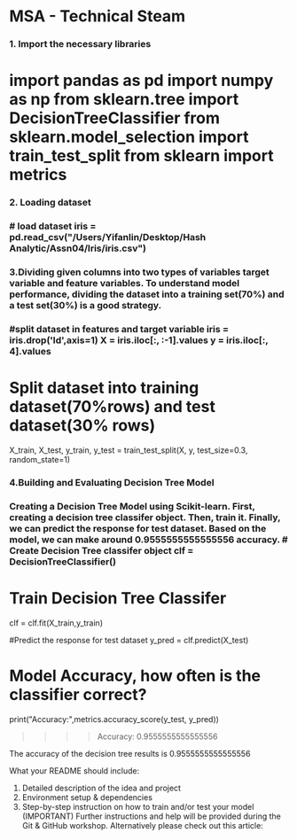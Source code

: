 # MSA - Technical Steam

<h3> 1. Import the necessary libraries<h1/>
import pandas as pd 
import numpy as np
from sklearn.tree import DecisionTreeClassifier  
from sklearn.model_selection import train_test_split 
from sklearn import metrics 
	
<h3>2. Loading dataset <h3/>
# load dataset
iris = pd.read_csv("/Users/Yifanlin/Desktop/Hash Analytic/Assn04/Iris/iris.csv")

<h3>3.Dividing given columns into two types of variables target variable and feature variables. To understand model performance, dividing the dataset into a training set(70%) and a test set(30%) is a good strategy. <h3/>
#split dataset in features and target variable
iris = iris.drop('Id',axis=1)
X = iris.iloc[:, :-1].values
y = iris.iloc[:, 4].values

# Split dataset into training dataset(70%rows) and test dataset(30% rows)
X_train, X_test, y_train, y_test = train_test_split(X, y, test_size=0.3, random_state=1)

<h3>4.Building  and Evaluating Decision Tree Model<h3/>
Creating a Decision Tree Model using Scikit-learn. First, creating a decision tree classifer object. Then, train it. Finally, we can predict the response for test dataset. Based on the model, we can make around 0.9555555555555556 accuracy.
# Create Decision Tree classifer object
clf = DecisionTreeClassifier()

# Train Decision Tree Classifer
clf = clf.fit(X_train,y_train)

#Predict the response for test dataset
y_pred = clf.predict(X_test)

# Model Accuracy, how often is the classifier correct?
print("Accuracy:",metrics.accuracy_score(y_test, y_pred))

>>>> Accuracy: 0.9555555555555556
	
The accuracy of the decision tree results is 0.9555555555555556


What your README should include: 
1.	Detailed description of the idea and project
2.	Environment setup & dependencies 
3.	Step-by-step instruction on how to train and/or test your model (IMPORTANT) 
Further instructions and help will be provided during the Git & GitHub workshop. 
Alternatively please check out this article: 

